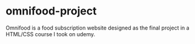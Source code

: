 # omnifood-project
Omnifood is a food subscription website designed as the final project in a HTML/CSS course I took on udemy.
